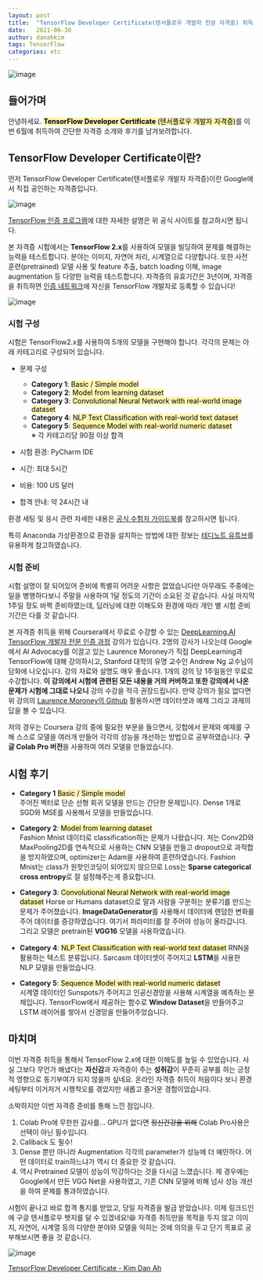 ```yaml
---
layout: post
title:  "TensorFlow Developer Certificate(텐서플로우 개발자 전문 자격증) 취득 후기"
date:   2021-06-30
author: danahkim
tags: TensorFlow
categories: etc
---
```


![image](https://user-images.githubusercontent.com/62828866/129131720-299a1329-c499-4834-aeec-13140d46db3b.png)

## 들어가며

안녕하세요. <mark style='background-color: #fff5b1'> <b> TensorFlow Developer Certificate </b> (텐서플로우 개발자 자격증)</mark>를 이번 6월에 취득하여 간단한 자격증 소개와 후기를 남겨보려합니다. 



## TensorFlow Developer Certificate이란?
먼저 TensorFlow Developer Certificate(텐서플로우 개발자 자격증)이란 Google에서 직접 공인하는 자격증입니다. 

![image](https://user-images.githubusercontent.com/62828866/129132700-428a7860-c7bb-447f-a09b-2cd32276fe48.png)

[TensorFlow 인증 프로그램](https://www.tensorflow.org/certificate)에 대한 자세한 설명은 위 공식 사이트를 참고하시면 됩니다.

본 자격증 시험에서는 **TensorFlow 2.x**를 사용하여 모델을 빌딩하여 문제를 해결하는 능력을 테스트합니다. 분야는 이미지, 자연어 처리, 시계열으로 다양합니다. 또한 사전 훈련(pretrained) 모델 사용 및 feature 추출, batch loading 이해, image augmentation 등 다양한 능력을 테스트합니다.
자격증의 유효기간은 3년이며, 자격증을 취득하면 [인증 네트워크](https://developers.google.com/certification/directory/tensorflow)에 자신을 TensorFlow 개발자로 등록할 수 있습니다!

![image](https://user-images.githubusercontent.com/62828866/129133169-e4993042-1d0b-403a-8df6-c0a914a89d35.png)



### 시험 구성
시험은 TensorFlow2.x를 사용하여 5개의 모델을 구현해야 합니다. 각각의 문제는 아래 카테고리로 구성되어 있습니다.

* 문제 구성
  * **Category 1**: <mark style='background-color: #fff5b1'>Basic / Simple model</mark>
  * **Category 2**: <mark style='background-color: #fff5b1'>Model from learning dataset</mark>
  * **Category 3**: <mark style='background-color: #fff5b1'>Convolutional Neural Network with real-world image dataset</mark>
  * **Category 4**: <mark style='background-color: #fff5b1'>NLP Text Classification with real-world text dataset</mark>
  * **Category 5**: <mark style='background-color: #fff5b1'>Sequence Model with real-world numeric dataset</mark>  
  ※ 각 카테고리당 90점 이상 합격

* 시험 환경: PyCharm IDE
* 시간: 최대 5시간
* 비용: 100 US 달러
* 합격 안내: 약 24시간 내

환경 세팅 및 응시 관련 자세한 내용은 [공식 수험자 가이드북](https://www.tensorflow.org/extras/cert/TF_Certificate_Candidate_Handbook_ko.pdf)를 참고하시면 됩니다.

특히 Anaconda 가상환경으로 환경을 설치하는 방법에 대한 정보는 [테디노트 유튜브](www.youtube.com/watch?v=2QCxK4OEiKc&t=396s)를 유용하게 참고하였습니다.


### 시험 준비
시험 설명이 잘 되어있어 준비에 특별히 어려운 사항은 없었습니다만 아무래도 주중에는 일을 병행하다보니 주말을 사용하여 1달 정도의 기간이 소요된 것 같습니다. 사실 마지막 1주일 정도 바짝 준비하였는데, 딥러닝에 대한 이해도와 환경에 따라 개인 별 시험 준비기간은 다를 것 같습니다.

본 자격증 취득을 위해 Coursera에서 무료로 수강할 수 있는 [DeepLearning.AI TensorFlow 개발자 전문 인증 과정](https://www.coursera.org/professional-certificates/tensorflow-in-practice) 강의가 있습니다. 2명의 강사가 나오는데 Google에서 AI Advocacy를 이끌고 있는 Laurence Moroney가 직접 DeepLearning과 TensorFlow에 대해 강의하시고, Stanford 대학의 유명 교수인 Andrew Ng 교수님이 담화에 나오십니다. 강의 자료와 설명도 매우 좋습니다. 1개의 강의 당 1주일동안 무료로 수강합니다. **이 강의에서 시험에 관련된 모든 내용을 거의 커버하고 또한 강의에서 나온 문제가 시험에 그대로 나오니** 강의 수강을 적극 권장드립니다. 만약 강의가 필요 없다면 위 강의의 [Laurence Moroney의 Github](https://github.com/lmoroney/dlaicourse) 활용하시면 데이터셋과 예제 그리고 과제의 답을 볼 수 있습니다.

저의 경우는 Coursera 강의 중에 필요한 부분을 들으면서, 깃헙에서 문제와 예제를 구해 스스로 모델을 여러개 만들어 각각의 성능을 개선하는 방법으로 공부하였습니다. **구글 Colab Pro 버전**을 사용하여 여러 모델을 만들었습니다. 


## 시험 후기

* **Category 1**
<mark style='background-color: #fff5b1'>Basic / Simple model</mark>  
주어진 벡터로 단순 선형 회귀 모델을 만드는 간단한 문제입니다. Dense 1개로 SGD와 MSE를 사용해서 모델을 만들었습니다.

* **Category 2**: <mark style='background-color: #fff5b1'>Model from learning dataset</mark>  
Fashion Mnist 데이터로 classification하는 문제가 나왔습니다. 저는 Conv2D와 MaxPooling2D를 연속적으로 사용하는 CNN 모델을 만들고 dropout으로 과적합을 방지하였으며, optimizer는 Adam을 사용하여 훈련하였습니다. Fashion Mnist는 class가 원핫인코딩이 되어있지 않으므로 Loss는 **Sparse categorical cross entropy**로 잘 설정해주는게 중요합니다. 

* **Category 3**: <mark style='background-color: #fff5b1'>Convolutional Neural Network with real-world image dataset</mark>
Horse or Humans dataset으로 말과 사람을 구분하는 분류기를 만드는 문제가 주어졌습니다. **ImageDataGenerator**를 사용해서 데이터에 랜덤한 변화를 주어 데이터를 증강하였습니다. 여기서 파라미터를 잘 주어야 성능이 올라갑니다. 그리고 모델은 pretrain된 **VGG16** 모델을 사용하였습니다.

* **Category 4**: <mark style='background-color: #fff5b1'>NLP Text Classification with real-world text dataset</mark>
RNN을 활용하는 텍스트 분류입니다. Sarcasm 데이터셋이 주어지고 **LSTM**을 사용한 NLP 모델을 만들었습니다. 

* **Category 5**: <mark style='background-color: #fff5b1'>Sequence Model with real-world numeric dataset</mark>  
시계열 데이터인 Sunspots가 주어지고 인공신경망을 사용해 시계열을 예측하는 문제입니다. TensorFlow에서 제공하는 함수로 **Window Dataset**을 만들어주고 LSTM 레이어를 쌓아서 신경망을 만들어주었습니다.


## 마치며

이번 자격증 취득을 통해서 TensorFlow 2.x에 대한 이해도를 높일 수 있었습니다. 사실 그보다 무언가 해냈다는 **자신감**과 자격증이 주는 **성취감**이 꾸준히 공부를 하는 긍정적 영향으로 동기부여가 되지 않을까 싶네요. 온라인 자격증 취득이 처음이다 보니 환경 세팅부터 이거저거 시행착오를 겪었지만 새롭고 즐거운 경험이었습니다.

소박하지만 이번 자격증 준비를 통해 느낀 점입니다.

1. Colab Pro에 무한한 감사를...  GPU가 없다면 ~~정신건강을 위해~~ Colab Pro사용은 선택이 아닌 필수입니다.
1. Callback 도 필수!
1. Dense 뿐만 아니라 Augmentation 각각의 parameter가 성능에 더 예민하다. 어떤 데이터로 train하느냐가 역시 더 중요한 것 같습니다.
1. 역시 Pretrained 모델이 성능이 막강하다는 것을 다시금 느꼈습니다. 제 경우에는 Google에서 만든 VGG Net을 사용하였고, 기존 CNN 모델에 비해 넘사 성능 개선을 하여 문제를 통과하였습니다.

시험이 끝나고 바로 합격 통지를 받았고, 당일 자격증을 발급 받았습니다. 이제 링크드인에 구글 텐서플로우 뱃지를 달 수 있겠네요!😆 자격증 취득만을 목적을 두지 않고 이미지, 자연어, 시계열 등의 다양한 분야와 모델을 익히는 것에 의의을 두고 단기 목표로 공부해보시면 좋을 것 같습니다.

![image](https://user-images.githubusercontent.com/62828866/129131796-8540df67-2f7d-4701-9710-94a911bc5bc6.png)

[TensorFlow Developer Certificate - Kim Dan Ah](https://www.credential.net/75d16cdd-ee28-4bc3-9222-59f0f87ee479)

